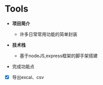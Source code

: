 # Tools

- **项目简介**

  - 许多日常常用功能的简单封装
- **技术栈**
  * 基于nodeJS,express框架的脚手架搭建

* 完成功能点

- [x] 导出excal、csv

